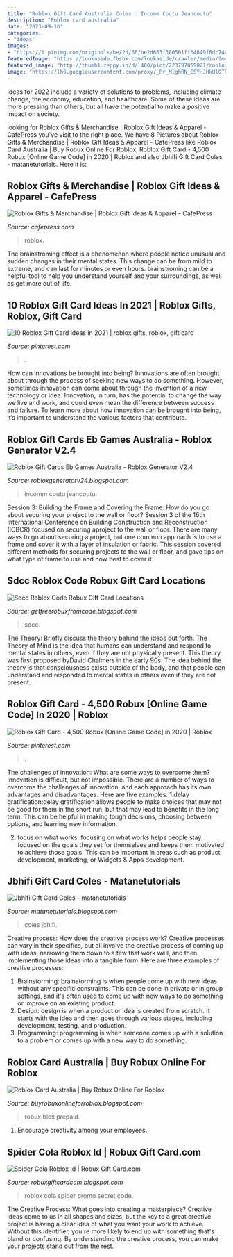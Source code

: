```yaml
---
title: "Roblox Gift Card Australia Coles : Incomm Coutu Jeancoutu"
description: "Roblox card australia"
date: "2023-09-16"
categories:
- "ideas"
images:
- "https://i.pinimg.com/originals/be/2d/66/be2d663f380501ff64849f6dc74429f5.jpg"
featuredImage: "https://lookaside.fbsbx.com/lookaside/crawler/media/?media_id=1149708075178838"
featured_image: "http://thumb1.zeppy.io/d/l400/pict/223797059021/roblox-frostbite-general-with-new-code-sdcc-2019-exclusive-chance-for-dominus"
image: "https://lh6.googleusercontent.com/proxy/_Pr_MlghRN_ESYHJHkUlOTPYFQW8Os378vP2vg3qf5xbOxALsx8dG7CHsM-gRUq9GPqXdBt_2zDed5xezTKK5t1fnzK-ijdqYM9n-IIg-5yGLpADyexEsDV_FpxK0dr3AkrFWZgVSdJkKWsz=w1200-h630-p-k-no-nu"
---
```



Ideas for 2022 include a variety of solutions to problems, including climate change, the economy, education, and healthcare. Some of these ideas are more pressing than others, but all have the potential to make a positive impact on society.

	

		
looking for Roblox Gifts &amp; Merchandise | Roblox Gift Ideas &amp; Apparel - CafePress you've visit to the right place. We have 8 Pictures about Roblox Gifts &amp; Merchandise | Roblox Gift Ideas &amp; Apparel - CafePress like Roblox Card Australia | Buy Robux Online For Roblox, Roblox Gift Card - 4,500 Robux [Online Game Code] in 2020 | Roblox and also Jbhifi Gift Card Coles - matanetutorials. Here it is:
		
    
## Roblox Gifts &amp; Merchandise | Roblox Gift Ideas &amp; Apparel - CafePress

<img loading=lazy src="http://i1.cpcache.com/product_zoom/750158588/sweatshirt.jpg?height=250&amp;width=250&amp;padToSquare=true" onerror="this.onerror=null;this.src='https://tse2.mm.bing.net/th?id=OIP.LuuTnf1kJKNS2MqKbPdC7QAAAA&amp;pid=15.1';" alt="Roblox Gifts &amp; Merchandise | Roblox Gift Ideas &amp; Apparel - CafePress">

_Source: cafepress.com_

>roblox. 

	

The brainstroming effect is a phenomenon where people notice unusual and sudden changes in their mental states. This change can be from mild to extreme, and can last for minutes or even hours. brainstroming can be a helpful tool to help you understand yourself and your surroundings, as well as get more out of life.

    
## 10 Roblox Gift Card Ideas In 2021 | Roblox Gifts, Roblox, Gift Card

<img loading=lazy src="https://i.pinimg.com/474x/9e/37/f8/9e37f86928f7637b81d115d99161bbbf.jpg" onerror="this.onerror=null;this.src='https://tse3.mm.bing.net/th?id=OIP.oK9_lkbg9ozfkRtKDbwEnwAAAA&amp;pid=15.1';" alt="10 Roblox Gift Card ideas in 2021 | roblox gifts, roblox, gift card">

_Source: pinterest.com_

>. 

	

How can innovations be brought into being?
Innovations are often brought about through the process of seeking new ways to do something. However, sometimes innovation can come about through the invention of a new technology or idea. Innovation, in turn, has the potential to change the way we live and work, and could even mean the difference between success and failure. To learn more about how innovation can be brought into being, it’s important to understand the various factors that contribute.

    
## Roblox Gift Cards Eb Games Australia - Roblox Generator V2.4

<img loading=lazy src="https://www.jeancoutu.com/catalog-images/883604/viewer/0/incomm-25-eb-games-gift-card-1-unit.png" onerror="this.onerror=null;this.src='https://tse2.mm.bing.net/th?id=OIP.5z7sy3udYSDjQCpy81_hNQAAAA&amp;pid=15.1';" alt="Roblox Gift Cards Eb Games Australia - Roblox Generator V2.4">

_Source: robloxgeneratorv24.blogspot.com_

>incomm coutu jeancoutu. 

	

Session 3: Building the Frame and Covering the Frame: How do you go about securing your project to the wall or floor?
Session 3 of the 16th International Conference on Building Construction and Reconstruction (ICBCR) focused on securing aproject to the wall or floor. There are many ways to go about securing a project, but one common approach is to use a frame and cover it with a layer of insulation or fabric. This session covered different methods for securing projects to the wall or floor, and gave tips on what type of frame to use and how best to cover it.

    
## Sdcc Roblox Code Robux Gift Card Locations

<img loading=lazy src="http://thumb1.zeppy.io/d/l400/pict/223797059021/roblox-frostbite-general-with-new-code-sdcc-2019-exclusive-chance-for-dominus" onerror="this.onerror=null;this.src='https://tse4.mm.bing.net/th?id=OIP.RfeLFb8DvWlT0nnFZg8mkgAAAA&amp;pid=15.1';" alt="Sdcc Roblox Code Robux Gift Card Locations">

_Source: getfreerobuxfromcode.blogspot.com_

>sdcc. 

	

The Theory: Briefly discuss the theory behind the ideas put forth.
The Theory of Mind is the idea that humans can understand and respond to mental states in others, even if they are not physically present. This theory was first proposed byDavid Chalmers in the early 90s. The idea behind the theory is that consciousness exists outside of the body, and that people can understand and responded to mental states in others even if they are not present.

    
## Roblox Gift Card - 4,500 Robux [Online Game Code] In 2020 | Roblox

<img loading=lazy src="https://i.pinimg.com/originals/be/2d/66/be2d663f380501ff64849f6dc74429f5.jpg" onerror="this.onerror=null;this.src='https://tse2.mm.bing.net/th?id=OIP.i8HHlsZxIcPzmdTDQLXPfwHaEK&amp;pid=15.1';" alt="Roblox Gift Card - 4,500 Robux [Online Game Code] in 2020 | Roblox">

_Source: pinterest.com_

>. 

	

The challenges of innovation: What are some ways to overcome them?
Innovation is difficult, but not impossible. There are a number of ways to overcome the challenges of innovation, and each approach has its own advantages and disadvantages. Here are five examples:
1.delay gratification:delay gratification allows people to make choices that may not be good for them in the short run, but that may lead to benefits in the long term. This can be helpful in making tough decisions, choosing between options, and learning new information.

2. focus on what works: focusing on what works helps people stay focused on the goals they set for themselves and keeps them motivated to achieve those goals. This can be important in areas such as product development, marketing, or Widgets & Apps development.


    
## Jbhifi Gift Card Coles - Matanetutorials

<img loading=lazy src="https://lookaside.fbsbx.com/lookaside/crawler/media/?media_id=1149708075178838" onerror="this.onerror=null;this.src='https://tse2.mm.bing.net/th?id=OIP.gbPkBIOSCeS-ilHgmeBG0wHaEw&amp;pid=15.1';" alt="Jbhifi Gift Card Coles - matanetutorials">

_Source: matanetutorials.blogspot.com_

>coles jbhifi. 

	

Creative process: How does the creative process work?
Creative processes can vary in their specifics, but all involve the creative process of coming up with ideas, narrowing them down to a few that work well, and then implementing those ideas into a tangible form. Here are three examples of creative processes: 
1. Brainstorming: brainstorming is when people come up with new ideas without any specific constraints. This can be done in private or in group settings, and it's often used to come up with new ways to do something or improve on an existing product. 
2. Design: design is when a product or idea is created from scratch. It starts with the idea and then goes through various stages, including development, testing, and production. 
3. Programming: programming is when someone comes up with a solution to a problem or comes up with a new way to do something.

    
## Roblox Card Australia | Buy Robux Online For Roblox

<img loading=lazy src="https://lh6.googleusercontent.com/proxy/_Pr_MlghRN_ESYHJHkUlOTPYFQW8Os378vP2vg3qf5xbOxALsx8dG7CHsM-gRUq9GPqXdBt_2zDed5xezTKK5t1fnzK-ijdqYM9n-IIg-5yGLpADyexEsDV_FpxK0dr3AkrFWZgVSdJkKWsz=w1200-h630-p-k-no-nu" onerror="this.onerror=null;this.src='https://tse2.mm.bing.net/th?id=OIP.OzGYRORW1zjfwd7QhQTeDwAAAA&amp;pid=15.1';" alt="Roblox Card Australia | Buy Robux Online For Roblox">

_Source: buyrobuxonlineforroblox.blogspot.com_

>robux blox prepaid. 

	

1. Encourage creativity among your employees.

    
## Spider Cola Roblox Id | Robux Gift Card.com

<img loading=lazy src="https://i.ytimg.com/vi/KXvuIbsM_aw/hqdefault.jpg" onerror="this.onerror=null;this.src='https://tse3.mm.bing.net/th?id=OIP.kQjO_A7HZhUZloV1y-CClgHaFj&amp;pid=15.1';" alt="Spider Cola Roblox Id | Robux Gift Card.com">

_Source: robuxgiftcardcom.blogspot.com_

>roblox cola spider promo secret code. 

	

The Creative Process: What goes into creating a masterpiece?
Creative ideas come to us in all shapes and sizes, but the key to a great creative project is having a clear idea of what you want your work to achieve. Without this identifier, you're more likely to end up with something that's bland or confusing. By understanding the creative process, you can make your projects stand out from the rest.

